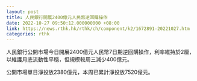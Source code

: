 ```yaml
---
layout: post
title: 人民銀行開展2400億元人民幣逆回購操作
date: 2022-10-27 09:50:12.000000000 +08:00
link: https://news.rthk.hk/rthk/ch/component/k2/1672891-20221027.htm
categories: rthk
---
```


人民銀行公開市場今日開展2400億元人民幣7日期逆回購操作，利率維持於2厘，以維護月底流動性平穩，但規模較周三減少400億元。

公開市場單日淨投放2380億元，本周已累計淨投放7520億元。
